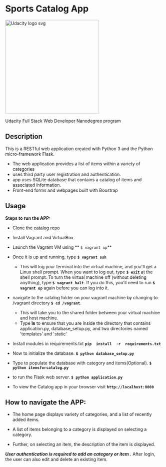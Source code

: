 # Sports Catalog App

<a href="https://www.udacity.com/">
  <img src="https://s3-us-west-1.amazonaws.com/udacity-content/rebrand/svg/logo.min.svg" width="300" alt="Udacity logo svg">
</a>

Udacity Full Stack Web Developer Nanodegree program


## Description
This is a RESTful web application created with Python 3 and the Python micro-framework Flask.

* The web application provides a list of items within a variety of categories
* uses third party user registration and authentication.
* app uses SQLite database that contains a catalog of items and associated information.
* Front-end forms and webpages built with Boostrap


## Usage
**Steps to run the APP:**

* Clone the [catalog repo](https://github.com/divyasuneeth/CatalogAPI)
* Install Vagrant and VirtualBox

* Launch the Vagrant VM using
** `$ vagrant up`**

* Once it is up and running, type
 **`$ vagrant ssh`**   
   * This will log your terminal into the virtual machine, and you'll get a Linux shell prompt. When you want to log out, type **`$ exit`** at the shell prompt.  To turn the virtual machine off (without deleting anything), type **`$ vagrant halt`**. If you do this, you'll need to run **`$ vagrant up`** again before you can log into it.

* navigate to the catalog folder on your vagrant machine by changing to /vagrant directory
**`$ cd /vagrant`**.
   * This will take you to the shared folder between your virtual machine and host machine.
   * Type **ls** to ensure that you are inside the directory that contains application.py, database_setup.py, and two directories named 'templates' and 'static'

* Install modules in requirements.txt
**`pip  install  -r  requirements.txt`**

* Now to initialize the database.
**`$ python database_setup.py`**

* Type to populate the database with category and items(Optional).
**`$ python itemsforcatalog.py`**  

* to run the Flask web server.
**`$ python application.py`**

* To view the Catalog app in your browser visit
**`http://localhost:8000 `**


## How to navigate the APP:

* The home page displays variety of categories, and a list of recently added items.

* A list of items belonging to a category is displayed on selecting a category.

* Further, on selecting an item, the description of the item is displayed.

__*User authentication is required to add an category or item .*__
After login, the user can also edit and delete an existing item.
